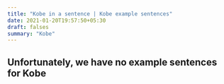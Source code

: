 ```yaml
---
title: "Kobe in a sentence | Kobe example sentences"
date: 2021-01-20T19:57:50+05:30
draft: falses
summary: "Kobe"
---
```

## Unfortunately, we have no example sentences for Kobe                 
